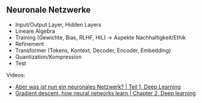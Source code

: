 ## Neuronale Netzwerke

- Input/Output Layer, Hidden Layers
- Lineare Algebra
- Training (Gewichte, Bias, RLHF, HIL) -> Aspekte Nachhaltigkeit/Ethik
- Refinement
- Transformer (Tokens, Kontext, Decoder, Encoder, Embedding)
- Quantization/Kompression
- Test

Videos:

- [Aber was *ist* nun ein neuronales Netzwerk? | Teil 1, Deep Learning](https://www.youtube.com/watch?v=aircAruvnKk)
- [Gradient descent, how neural networks learn | Chapter 2, Deep learning](https://www.youtube.com/watch?v=IHZwWFHWa-w)